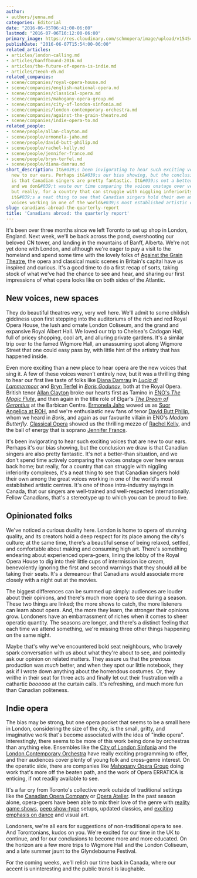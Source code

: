 ```yaml
---
author:
- authors/jenna.md
categories: Editorial
date: "2016-06-05T06:41:00-06:00"
lastmod: "2016-07-06T16:12:00-06:00"
primary_image: https://res.cloudinary.com/schmopera/image/upload/v1545409169/media/webhook-uploads/1465330935560/2016-06-08---Toronto-London.jpg.jpg
publishDate: "2016-06-07T15:54:00-06:00"
related_articles:
- articles/london-calling.md
- articles/banffbound-2016.md
- articles/the-future-of-opera-is-indie.md
- articles/teeoh-eh.md
related_companies:
- scene/companies/royal-opera-house.md
- scene/companies/english-national-opera.md
- scene/companies/classical-opera.md
- scene/companies/mahogany-opera-group.md
- scene/companies/city-of-london-sinfonia.md
- scene/companies/london-contemporary-orchestra.md
- scene/companies/against-the-grain-theatre.md
- scene/companies/indie-opera-to.md
related_people:
- scene/people/allan-clayton.md
- scene/people/ermonela-jaho.md
- scene/people/david-butt-philip.md
- scene/people/rachel-kelly.md
- scene/people/jennifer-france.md
- scene/people/bryn-terfel.md
- scene/people/diana-damrau.md
short_description: It&#039;s been invigorating to hear such exciting voices that are
  new to our ears. Perhaps it&#039;s our bias showing, but the conclusion we draw
  is that Canadian singers are pretty fantastic. It&#039;s not a better-than situation,
  and we don&#039;t waste our time comparing the voices onstage over versus back home;
  but really, for a country that can struggle with niggling inferiority complexes,
  it&#039;s a neat thing to see that Canadian singers hold their own among the great
  voices working in one of the world&#039;s most established artistic centres.
slug: canadians-abroad-the-quarterly-report
title: 'Canadians abroad: the quarterly report'
---
```


It's been over three months since we left Toronto to set up shop in London, England. Next week, we'll be back across the pond, overshooting our beloved CN tower, and landing in the mountains of Banff, Alberta. We're not yet done with London, and although we're eager to pay a visit to the homeland and spend some time with the lovely folks of [Against the Grain Theatre](/scene/companies/against-the-grain-theatre/), the opera and classical music scenes in Britain's capital have us inspired and curious. It's a good time to do a first recap of sorts, taking stock of what we've had the chance to see and hear, and sharing our first impressions of what opera looks like on both sides of the Atlantic.

## New voices, new spaces

They do beautiful theatres very, very well here. We'll admit to some childish giddiness upon first stepping into the auditoriums of the rich and red Royal Opera House, the lush and ornate London Coliseum, and the grand and expansive Royal Albert Hall. We loved our trip to Chelsea's Cadogan Hall, full of pricey shopping, cool art, and alluring private gardens. It's a similar trip over to the famed Wigmore Hall, an unassuming spot along Wigmore Street that one could easy pass by, with little hint of the artistry that has happened inside.

Even more exciting than a new place to hear opera are the new voices that sing it. A few of these voices weren't entirely new, but it was a thrilling thing to hear our first live taste of folks like [Diana Damrau](/scene/people/diana-damrau/) in [*Lucia di Lammermoor*](/in-review-lucia-di-lammermoor-at-roh/) and [Bryn Terfel](/scene/people/bryn-terfel/) in [*Boris Godunov*](/in-review-boris-godunov/), both at the Royal Opera. British tenor [Allan Clayton](/scene/people/allan-clayton/) broke our hearts first as Tamino in [ENO's *The Magic Flute*](/in-review-enos-the-magic-flute/), and then again in the title role of Elgar's [*The Dream of Gerontius*](/great-nights-the-dream-of-gerontius/) at the Barbican Centre. [Ermonela Jaho](/scene/people/ermonela-jaho/) wowed us as [Suor Angelica at ROH](/in-review-il-trittico-at-roh/), and we're enthusiastic new fans of tenor [David Butt Philip](/scene/people/david-butt-philip/), whom we heard in *Boris*, and again as our favourite villain in ENO's *Madam Butterfly*. [Classical Opera](/in-review-classical-operas-il-vologeso/) showed us the thrilling mezzo of [Rachel Kelly](/scene/people/rachel-kelly/), and the ball of energy that is soprano [Jennifer France](/scene/people/jennifer-france/).

It's been invigorating to hear such exciting voices that are new to our ears. Perhaps it's our bias showing, but the conclusion we draw is that Canadian singers are also pretty fantastic. It's not a better-than situation, and we don't spend time actively comparing the voices onstage over here versus back home; but really, for a country that can struggle with niggling inferiority complexes, it's a neat thing to see that Canadian singers hold their own among the great voices working in one of the world's most established artistic centres. It's one of those intra-industry sayings in Canada, that our singers are well-trained and well-respected internationally. Fellow Canadians, that's a stereotype up to which you can be proud to live.

## Opinionated folks

We've noticed a curious duality here. London is home to opera of stunning quality, and its creators hold a deep respect for its place among the city's culture; at the same time, there's a beautiful sense of being relaxed, settled, and comfortable about making and consuming high art. There's something endearing about experienced opera-goers, lining the lobby of the Royal Opera House to dig into their little cups of intermission ice cream, benevolently ignoring the first and second warnings that they should all be taking their seats. It's a demeanour that Canadians would associate more closely with a night out at the movies.

The biggest differences can be summed up simply: audiences are louder about their opinions, and there's much more opera to see during a season. These two things are linked; the more shows to catch, the more listeners can learn about opera. And, the more they learn, the stronger their opinions grow. Londoners have an embarrassment of riches when it comes to sheer operatic quantity. The seasons are longer, and there's a distinct feeling that each time we attend something, we're missing three other things happening on the same night.

Maybe that's why we've encountered bold seat neighbours, who bravely spark conversation with us about what they're about to see, and pointedly ask our opinion on related matters. They assure us that the previous production was *much* better, and when they spot our little notebook, they ask if I wrote down anything about the horrendous costumes. Or, they writhe in their seat for three acts and finally let out their frustration with a cathartic *boooooo* at the curtain calls. It's refreshing, and much more fun than Canadian politeness.

## Indie opera

The bias may be strong, but one opera pocket that seems to be a small here in London, considering the size of the city, is the small, gritty, and imaginative work that's become associated with the idea of "indie opera". Interestingly, there seems to be more of this work being done by orchestras than anything else. Ensembles like the [City of London Sinfonia](/great-nights-sketches-of-miles/) and the [London Contemporary Orchestra](/robert-ames-deep-minimalism-lco/) have really exciting programming to offer, and their audiences cover plenty of young folk and cross-genre interest. On the operatic side, there are companies like [Mahogany Opera Group](/scene/companies/mahogany-opera-group/) doing work that's more off the beaten path, and the work of Opera ERRATICA is enticing, if not readily available to see.

It's a far cry from Toronto's collective work outside of traditional settings like the [Canadian Opera Company](/scene/companies/canadian-opera-company/) or [Opera Atelier](/scene/companies/opera-atelier/). In the past season alone, opera-goers have been able to mix their love of the genre with [reality game shows](/in-review-a-little-too-cozy/), [peep show-type](/opera-for-voyeurs-opera-peep-show/) setups, updated classics, and [exciting emphasis on dance](/in-review-against-nature/) and visual art.

Londoners, we're all ears for suggestions of non-traditional opera to see. And Torontonians, kudos on you. We're excited for our time in the UK to continue, and for our conclusions to become more and more educated. On the horizon are a few more trips to Wigmore Hall and the London Coliseum, and a late summer jaunt to the Glyndebourne Festival.

For the coming weeks, we'll relish our time back in Canada, where our accent is uninteresting and the public transit is laughable.
